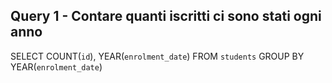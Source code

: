 ## Query 1 - Contare quanti iscritti ci sono stati ogni anno

SELECT COUNT(`id`), YEAR(`enrolment_date`)
FROM `students`
GROUP BY YEAR(`enrolment_date`)